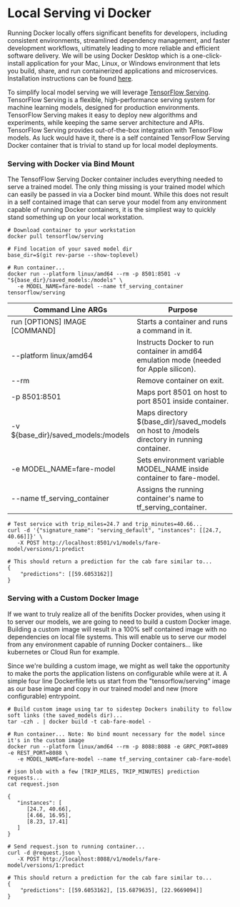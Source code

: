 # Local Serving vi Docker 
Running Docker locally offers significant benefits for developers, including consistent environments, streamlined dependency management, and faster development workflows, ultimately leading to more reliable and efficient software delivery. We will be using Docker Desktop which is a one-click-install application for your Mac, Linux, or Windows environment that lets you build, share, and run containerized applications and microservices. Installation instructions can be found [here](https://docs.docker.com/desktop/).

To simplify local model serving we will leverage [TensorFlow Serving](https://www.tensorflow.org/tfx/guide/serving). TensorFlow Serving is a flexible, high-performance serving system for machine learning models, designed for production environments. TensorFlow Serving makes it easy to deploy new algorithms and experiments, while keeping the same server architecture and APIs. TensorFlow Serving provides out-of-the-box integration with TensorFlow models. As luck would have it, there is a self contained TensorFlow Serving Docker container that is trivial to stand up for local model deployments.

### Serving with Docker via Bind Mount
The TensofFlow Serving Docker container includes everything needed to serve a trained model.  The only thing missing is your trained model which can easily be passed in via a Docker bind mount. While this does not result in a self contained image that can serve your model from any environment capable of running Docker containers, it is the simpliest way to quickly stand something up on your local workstation. 

```
# Download container to your workstation
docker pull tensorflow/serving

# Find location of your saved model dir
base_dir=$(git rev-parse --show-toplevel)

# Run container...
docker run --platform linux/amd64 --rm -p 8501:8501 -v "${base_dir}/saved_models:/models" \
   -e MODEL_NAME=fare-model --name tf_serving_container tensorflow/serving
```
| Command Line ARGs | Purpose |
| --- | ------- |
| run [OPTIONS] IMAGE [COMMAND] | Starts a container and runs a command in it. |
| --platform linux/amd64 | Instructs Docker to run container in amd64 emulation mode (needed for Apple silicon). |
| --rm | Remove container on exit. |
| -p 8501:8501 | Maps port 8501 on host to port 8501 inside container. |
| -v ${base_dir}/saved_models:/models | Maps directory $(base_dir)/saved_models on host to /models directory in running container. |
| -e MODEL_NAME=fare-model | Sets environment variable MODEL_NAME inside container to fare-model. |
| --name tf_serving_container | Assigns the running container's name to tf_serving_container. |

```
# Test service with trip_miles=24.7 and trip_minutes=40.66...
curl -d '{"signature_name": "serving_default", "instances": [[24.7, 40.66]]}' \
   -X POST http://localhost:8501/v1/models/fare-model/versions/1:predict

# This should return a prediction for the cab fare similar to...
{
    "predictions": [[59.6053162]]
}
```
### Serving with a Custom Docker Image
If we want to truly realize all of the benifits Docker provides, when using it to server our models, we are going to need to build a custom Docker image.  Building a custom image will result in a 100% self contained image with no dependencies on local file systems.  This will enable us to serve our model from any environment capable of running Docker containers... like kubernetes or Cloud Run for example.

Since we're building a custom image, we might as well take the opportunity to make the ports the application listens on configurable while were at it. A simple four line Dockerfile lets us start from the "tensorflow/serving" image as our base image and copy in our trained model and new (more configurable) entrypoint.

```
# Build custom image using tar to sidestep Dockers inability to follow soft links (the saved_models dir)...
tar -czh . | docker build -t cab-fare-model -

# Run container... Note: No bind mount necessary for the model since it's in the custom image
docker run --platform linux/amd64 --rm -p 8088:8088 -e GRPC_PORT=8089 -e REST_PORT=8088 \
   -e MODEL_NAME=fare-model --name tf_serving_container cab-fare-model

# json blob with a few [TRIP_MILES, TRIP_MINUTES] prediction requests...
cat request.json

{
   "instances": [
      [24.7, 40.66],
      [4.66, 16.95],
      [8.23, 17.41]
   ]
}

# Send request.json to running container...
curl -d @request.json \
   -X POST http://localhost:8088/v1/models/fare-model/versions/1:predict

# This should return a prediction for the cab fare similar to...
{
    "predictions": [[59.6053162], [15.6879635], [22.9669094]]
}
```
